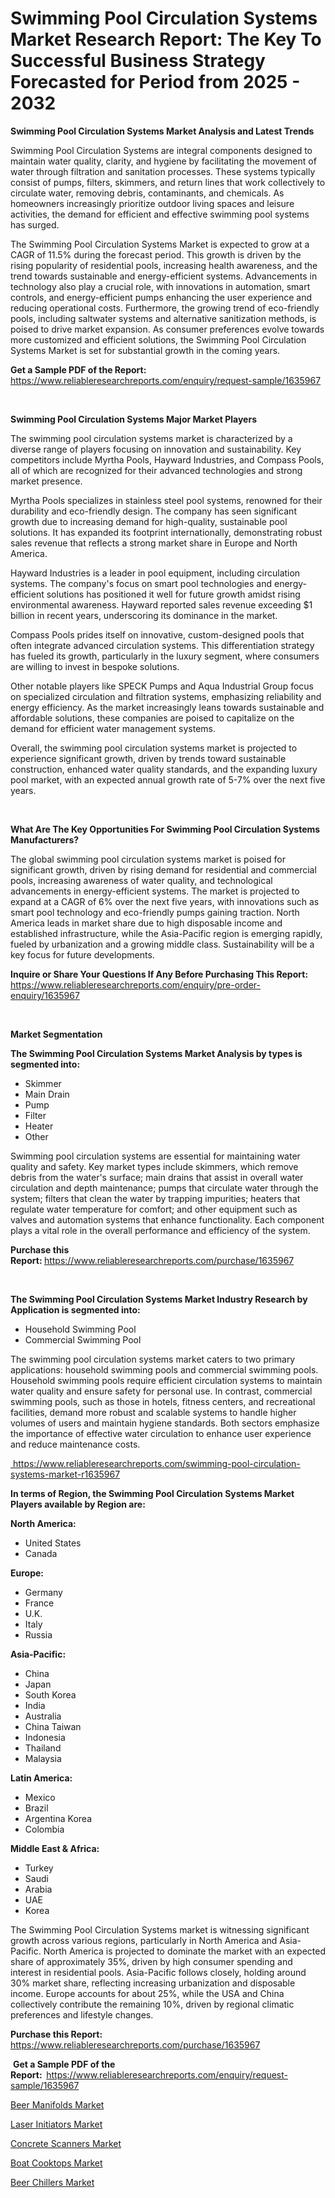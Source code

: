 <p><h1>Swimming Pool Circulation Systems Market Research Report: The Key To Successful Business Strategy Forecasted for Period from 2025 - 2032</h1></p><p><strong>Swimming Pool Circulation Systems Market Analysis and Latest Trends</strong></p>
<p><p>Swimming Pool Circulation Systems are integral components designed to maintain water quality, clarity, and hygiene by facilitating the movement of water through filtration and sanitation processes. These systems typically consist of pumps, filters, skimmers, and return lines that work collectively to circulate water, removing debris, contaminants, and chemicals. As homeowners increasingly prioritize outdoor living spaces and leisure activities, the demand for efficient and effective swimming pool systems has surged.</p><p>The Swimming Pool Circulation Systems Market is expected to grow at a CAGR of 11.5% during the forecast period. This growth is driven by the rising popularity of residential pools, increasing health awareness, and the trend towards sustainable and energy-efficient systems. Advancements in technology also play a crucial role, with innovations in automation, smart controls, and energy-efficient pumps enhancing the user experience and reducing operational costs. Furthermore, the growing trend of eco-friendly pools, including saltwater systems and alternative sanitization methods, is poised to drive market expansion. As consumer preferences evolve towards more customized and efficient solutions, the Swimming Pool Circulation Systems Market is set for substantial growth in the coming years.</p></p>
<p><strong>Get a Sample PDF of the Report:&nbsp;</strong> <a href="https://www.reliableresearchreports.com/enquiry/request-sample/1635967?utm_campaign=16&utm_medium=2&utm_source=Github&utm_content=ia&utm_term=08042025&utm_id=swimming-pool-circulation-systems">https://www.reliableresearchreports.com/enquiry/request-sample/1635967</a></p>
<p>&nbsp;</p>
<p><strong>Swimming Pool Circulation Systems Major Market Players</strong></p>
<p><p>The swimming pool circulation systems market is characterized by a diverse range of players focusing on innovation and sustainability. Key competitors include Myrtha Pools, Hayward Industries, and Compass Pools, all of which are recognized for their advanced technologies and strong market presence.</p><p>Myrtha Pools specializes in stainless steel pool systems, renowned for their durability and eco-friendly design. The company has seen significant growth due to increasing demand for high-quality, sustainable pool solutions. It has expanded its footprint internationally, demonstrating robust sales revenue that reflects a strong market share in Europe and North America.</p><p>Hayward Industries is a leader in pool equipment, including circulation systems. The company's focus on smart pool technologies and energy-efficient solutions has positioned it well for future growth amidst rising environmental awareness. Hayward reported sales revenue exceeding $1 billion in recent years, underscoring its dominance in the market.</p><p>Compass Pools prides itself on innovative, custom-designed pools that often integrate advanced circulation systems. This differentiation strategy has fueled its growth, particularly in the luxury segment, where consumers are willing to invest in bespoke solutions. </p><p>Other notable players like SPECK Pumps and Aqua Industrial Group focus on specialized circulation and filtration systems, emphasizing reliability and energy efficiency. As the market increasingly leans towards sustainable and affordable solutions, these companies are poised to capitalize on the demand for efficient water management systems.</p><p>Overall, the swimming pool circulation systems market is projected to experience significant growth, driven by trends toward sustainable construction, enhanced water quality standards, and the expanding luxury pool market, with an expected annual growth rate of 5-7% over the next five years.</p></p>
<p>&nbsp;</p>
<p><strong>What Are The Key Opportunities For Swimming Pool Circulation Systems Manufacturers?</strong></p>
<p><p>The global swimming pool circulation systems market is poised for significant growth, driven by rising demand for residential and commercial pools, increasing awareness of water quality, and technological advancements in energy-efficient systems. The market is projected to expand at a CAGR of 6% over the next five years, with innovations such as smart pool technology and eco-friendly pumps gaining traction. North America leads in market share due to high disposable income and established infrastructure, while the Asia-Pacific region is emerging rapidly, fueled by urbanization and a growing middle class. Sustainability will be a key focus for future developments.</p></p>
<p><strong>Inquire or Share Your Questions If Any Before Purchasing This Report:</strong> <a href="https://www.reliableresearchreports.com/enquiry/pre-order-enquiry/1635967?utm_campaign=16&utm_medium=2&utm_source=Github&utm_content=ia&utm_term=08042025&utm_id=swimming-pool-circulation-systems">https://www.reliableresearchreports.com/enquiry/pre-order-enquiry/1635967</a></p>
<p>&nbsp;</p>
<p><strong>Market Segmentation</strong></p>
<p><strong>The Swimming Pool Circulation Systems Market Analysis by types is segmented into:</strong></p>
<p><ul><li>Skimmer</li><li>Main Drain</li><li>Pump</li><li>Filter</li><li>Heater</li><li>Other</li></ul></p>
<p><p>Swimming pool circulation systems are essential for maintaining water quality and safety. Key market types include skimmers, which remove debris from the water's surface; main drains that assist in overall water circulation and depth maintenance; pumps that circulate water through the system; filters that clean the water by trapping impurities; heaters that regulate water temperature for comfort; and other equipment such as valves and automation systems that enhance functionality. Each component plays a vital role in the overall performance and efficiency of the system.</p></p>
<p><strong>Purchase this Report:&nbsp;</strong><a href="https://www.reliableresearchreports.com/purchase/1635967?utm_campaign=16&utm_medium=2&utm_source=Github&utm_content=ia&utm_term=08042025&utm_id=swimming-pool-circulation-systems">https://www.reliableresearchreports.com/purchase/1635967</a></p>
<p>&nbsp;</p>
<p><strong>The Swimming Pool Circulation Systems Market Industry Research by Application is segmented into:</strong></p>
<p><ul><li>Household Swimming Pool</li><li>Commercial Swimming Pool</li></ul></p>
<p><p>The swimming pool circulation systems market caters to two primary applications: household swimming pools and commercial swimming pools. Household swimming pools require efficient circulation systems to maintain water quality and ensure safety for personal use. In contrast, commercial swimming pools, such as those in hotels, fitness centers, and recreational facilities, demand more robust and scalable systems to handle higher volumes of users and maintain hygiene standards. Both sectors emphasize the importance of effective water circulation to enhance user experience and reduce maintenance costs.</p></p>
<p><a href="https://www.reliableresearchreports.com/swimming-pool-circulation-systems-market-r1635967?utm_campaign=16&utm_medium=2&utm_source=Github&utm_content=ia&utm_term=08042025&utm_id=swimming-pool-circulation-systems">&nbsp;https://www.reliableresearchreports.com/swimming-pool-circulation-systems-market-r1635967</a></p>
<p><strong>In terms of Region, the Swimming Pool Circulation Systems Market Players available by Region are:</strong></p>
<p>
    <p> <strong> North America: </strong>
        <ul>
            <li>United States</li>
            <li>Canada</li>
        </ul>
        </p> 
    <p> <strong> Europe: </strong>
        <ul>
            <li>Germany</li>
            <li>France</li>
            <li>U.K.</li>
            <li>Italy</li>
            <li>Russia</li>
        </ul>
        </p> 
    <p> <strong> Asia-Pacific: </strong>
        <ul>
            <li>China</li>
            <li>Japan</li>
            <li>South Korea</li>
            <li>India</li>
            <li>Australia</li>
            <li>China Taiwan</li>
            <li>Indonesia</li>
            <li>Thailand</li>
            <li>Malaysia</li>
        </ul>
        </p> 
    <p> <strong> Latin America: </strong>
        <ul>
            <li>Mexico</li>
            <li>Brazil</li>
            <li>Argentina Korea</li>
            <li>Colombia</li>
        </ul>
        </p> 
    <p> <strong> Middle East & Africa: </strong>
        <ul>
            <li>Turkey</li>
            <li>Saudi</li>
            <li>Arabia</li>
            <li>UAE</li>
            <li>Korea</li>
        </ul>
    </p>
    </p>
<p><p>The Swimming Pool Circulation Systems market is witnessing significant growth across various regions, particularly in North America and Asia-Pacific. North America is projected to dominate the market with an expected share of approximately 35%, driven by high consumer spending and interest in residential pools. Asia-Pacific follows closely, holding around 30% market share, reflecting increasing urbanization and disposable income. Europe accounts for about 25%, while the USA and China collectively contribute the remaining 10%, driven by regional climatic preferences and lifestyle changes.</p></p>
<p><strong>Purchase this Report: </strong><a href="https://www.reliableresearchreports.com/purchase/1635967?utm_campaign=16&utm_medium=2&utm_source=Github&utm_content=ia&utm_term=08042025&utm_id=swimming-pool-circulation-systems">https://www.reliableresearchreports.com/purchase/1635967</a></p>
<p>&nbsp;<strong>Get a Sample PDF of the Report:&nbsp;&nbsp;</strong><a href="https://www.reliableresearchreports.com/enquiry/request-sample/1635967?utm_campaign=16&utm_medium=2&utm_source=Github&utm_content=ia&utm_term=08042025&utm_id=swimming-pool-circulation-systems">https://www.reliableresearchreports.com/enquiry/request-sample/1635967</a></p>
<p><strong></strong></p>
<p><p><a href="https://github.com/cachaskluwe/Market-Research-Report-List-1/blob/main/beer-manifolds-market.md?utm_campaign=16&utm_medium=2&utm_source=Github&utm_content=ia&utm_term=08042025&utm_id=swimming-pool-circulation-systems">Beer Manifolds Market</a></p><p><a href="https://github.com/zineubgoldie/Market-Research-Report-List-1/blob/main/laser-initiators-market.md?utm_campaign=16&utm_medium=2&utm_source=Github&utm_content=ia&utm_term=08042025&utm_id=swimming-pool-circulation-systems">Laser Initiators Market</a></p><p><a href="https://github.com/zineubgoldie/Market-Research-Report-List-1/blob/main/concrete-scanners-market.md?utm_campaign=16&utm_medium=2&utm_source=Github&utm_content=ia&utm_term=08042025&utm_id=swimming-pool-circulation-systems">Concrete Scanners Market</a></p><p><a href="https://github.com/cobinaydin13/Market-Research-Report-List-1/blob/main/boat-cooktops-market.md?utm_campaign=16&utm_medium=2&utm_source=Github&utm_content=ia&utm_term=08042025&utm_id=swimming-pool-circulation-systems">Boat Cooktops Market</a></p><p><a href="https://github.com/mehakmiamid1/Market-Research-Report-List-1/blob/main/beer-chillers-market.md?utm_campaign=16&utm_medium=2&utm_source=Github&utm_content=ia&utm_term=08042025&utm_id=swimming-pool-circulation-systems">Beer Chillers Market</a></p></p>
